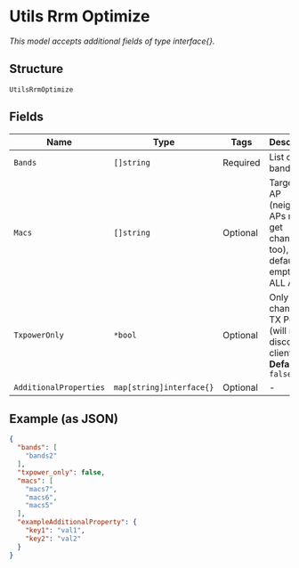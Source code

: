
# Utils Rrm Optimize

*This model accepts additional fields of type interface{}.*

## Structure

`UtilsRrmOptimize`

## Fields

| Name | Type | Tags | Description |
|  --- | --- | --- | --- |
| `Bands` | `[]string` | Required | List of bands |
| `Macs` | `[]string` | Optional | Targeting AP (neighbor APs may get changed, too), default is empty for ALL APs |
| `TxpowerOnly` | `*bool` | Optional | Only changing TX Power (will not disconnect clients)<br>**Default**: `false` |
| `AdditionalProperties` | `map[string]interface{}` | Optional | - |

## Example (as JSON)

```json
{
  "bands": [
    "bands2"
  ],
  "txpower_only": false,
  "macs": [
    "macs7",
    "macs6",
    "macs5"
  ],
  "exampleAdditionalProperty": {
    "key1": "val1",
    "key2": "val2"
  }
}
```

